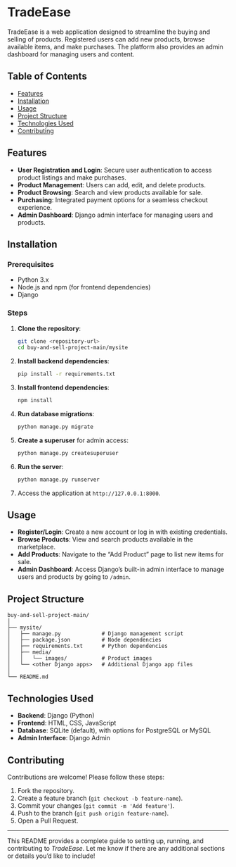 # TradeEase

TradeEase is a web application designed to streamline the buying and selling of products. Registered users can add new products, browse available items, and make purchases. The platform also provides an admin dashboard for managing users and content.

## Table of Contents

- [Features](#features)
- [Installation](#installation)
- [Usage](#usage)
- [Project Structure](#project-structure)
- [Technologies Used](#technologies-used)
- [Contributing](#contributing)

## Features

- **User Registration and Login**: Secure user authentication to access product listings and make purchases.
- **Product Management**: Users can add, edit, and delete products.
- **Product Browsing**: Search and view products available for sale.
- **Purchasing**: Integrated payment options for a seamless checkout experience.
- **Admin Dashboard**: Django admin interface for managing users and products.

## Installation

### Prerequisites

- Python 3.x
- Node.js and npm (for frontend dependencies)
- Django

### Steps

1. **Clone the repository**:
   ```bash
   git clone <repository-url>
   cd buy-and-sell-project-main/mysite
   ```

2. **Install backend dependencies**:
   ```bash
   pip install -r requirements.txt
   ```

3. **Install frontend dependencies**:
   ```bash
   npm install
   ```

4. **Run database migrations**:
   ```bash
   python manage.py migrate
   ```

5. **Create a superuser** for admin access:
   ```bash
   python manage.py createsuperuser
   ```

6. **Run the server**:
   ```bash
   python manage.py runserver
   ```

7. Access the application at `http://127.0.0.1:8000`.

## Usage

- **Register/Login**: Create a new account or log in with existing credentials.
- **Browse Products**: View and search products available in the marketplace.
- **Add Products**: Navigate to the “Add Product” page to list new items for sale.
- **Admin Dashboard**: Access Django’s built-in admin interface to manage users and products by going to `/admin`.

## Project Structure

```
buy-and-sell-project-main/
│
├── mysite/
│   ├── manage.py             # Django management script
│   ├── package.json          # Node dependencies
│   ├── requirements.txt      # Python dependencies
│   ├── media/
│   │   └── images/           # Product images
│   └── <other Django apps>   # Additional Django app files
│
└── README.md
```

## Technologies Used

- **Backend**: Django (Python)
- **Frontend**: HTML, CSS, JavaScript
- **Database**: SQLite (default), with options for PostgreSQL or MySQL
- **Admin Interface**: Django Admin

## Contributing

Contributions are welcome! Please follow these steps:

1. Fork the repository.
2. Create a feature branch (`git checkout -b feature-name`).
3. Commit your changes (`git commit -m 'Add feature'`).
4. Push to the branch (`git push origin feature-name`).
5. Open a Pull Request.

---

This README provides a complete guide to setting up, running, and contributing to *TradeEase*. Let me know if there are any additional sections or details you’d like to include!
